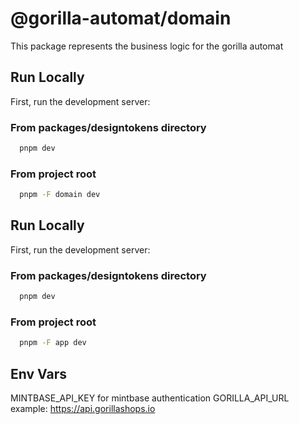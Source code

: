 # @gorilla-automat/domain

This package represents the business logic for the gorilla automat

## Run Locally

First, run the development server:

### From packages/designtokens directory

```bash
  pnpm dev
```

### From project root

```bash
  pnpm -F domain dev
```

## Run Locally

First, run the development server:

### From packages/designtokens directory

```bash
  pnpm dev
```

### From project root

```bash
  pnpm -F app dev
```

## Env Vars

MINTBASE_API_KEY for mintbase authentication
GORILLA_API_URL example: https://api.gorillashops.io
